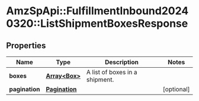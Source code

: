 # AmzSpApi::FulfillmentInbound20240320::ListShipmentBoxesResponse

## Properties
Name | Type | Description | Notes
------------ | ------------- | ------------- | -------------
**boxes** | [**Array&lt;Box&gt;**](Box.md) | A list of boxes in a shipment. | 
**pagination** | [**Pagination**](Pagination.md) |  | [optional] 


